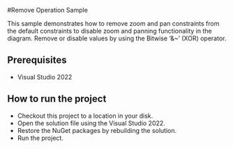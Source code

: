 #Remove Operation Sample

This sample demonstrates how to remove zoom and pan constraints from the default constraints to disable zoom and panning functionality in the diagram. Remove or disable values by using the Bitwise ‘&~’ (XOR) operator.


## Prerequisites

* Visual Studio 2022

## How to run the project

* Checkout this project to a location in your disk.
* Open the solution file using the Visual Studio 2022.
* Restore the NuGet packages by rebuilding the solution.
* Run the project.
